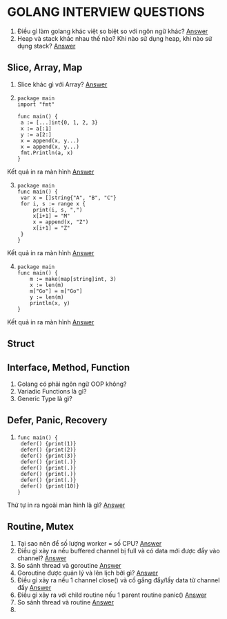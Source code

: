 # GOLANG INTERVIEW QUESTIONS

1. Điều gì làm golang khác việt so biệt so với ngôn ngữ khác? [Answer](./answer.md#common_1)
2. Heap và stack khác nhau thế nào? Khi nào sử dụng heap, khi nào sử dụng stack? [Answer](./answer.md#common_2)

## Slice, Array, Map
1. Slice khác gì với Array? [Answer](./answer.md#slice_1)
2. ```
   package main
   import "fmt"

   func main() {
   	a := [...]int{0, 1, 2, 3}
   	x := a[:1]
   	y := a[2:]
   	x = append(x, y...)
   	x = append(x, y...)
   	fmt.Println(a, x)
   }
   ```
Kết quả in ra màn hình [Answer](./answer.md#slice_2)

3. ```
   package main
   func main() {
   	var x = []string{"A", "B", "C"}
   	for i, s := range x {
   		print(i, s, ",")
   		x[i+1] = "M"
   		x = append(x, "Z")
   		x[i+1] = "Z"
   	}
   }
   ```
Kết quả in ra màn hình [Answer](./answer.md#slice_3)

4. ```
   package main
   func main() {
	   m := make(map[string]int, 3)
	   x := len(m)
	   m["Go"] = m["Go"]
	   y := len(m)
	   println(x, y)
   }
   ```
Kết quả in ra màn hình [Answer](./answer.md#slice_4)
## Struct

## Interface, Method, Function
1. Golang có phải ngôn ngữ OOP không?
2. Variadic Functions là gì?
3. Generic Type là gì?
## Defer, Panic, Recovery
1. ```
   func main() {
    defer() {print(1)}
    defer() {print(2)}
    defer() {print(3)}
    defer() {print(.)}
    defer() {print(.)}
    defer() {print(.)}
    defer() {print(.)}
    defer() {print(10)}
   }
   ```
Thứ tự in ra ngoài màn hình là gì? [Answer](./answer.md#defer_panice_recovery_1)

## Routine, Mutex
1. Tại sao nên để số lượng worker = số CPU? [Answer](./answer.md#routine_mutex_1)
2. Điều gì xảy ra nếu buffered channel bị full và có data mới được đẩy vào channel? [Answer](./answer.md#routine_mutex_2)
3. So sánh thread và goroutine [Answer](./answer.md#routine_mutex_3)
4. Goroutine được quản lý và lên lịch bởi gì? [Answer](./answer.md#routine_mutex_4)
5. Điều gì xảy ra nếu 1 channel close() và cố gắng đẩy/lấy data từ channel đấy [Answer](./answer.md#routine_mutex_5)
6. Điều gì xảy ra với child routine nếu 1 parent routine panic() [Answer](./answer.md#routine_mutex_6)
7. So sánh thread và routine [Answer](./answer.md#routine_mutex_7)
8. 
